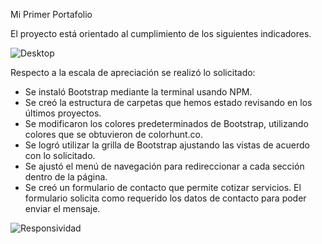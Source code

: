  Mi Primer Portafolio

 El proyecto está orientado al cumplimiento de los siguientes indicadores.

![Desktop](https://github.com/user-attachments/assets/c6000547-c1ef-4676-9750-064ac3b7a254)

Respecto a la escala de apreciación se realizó lo solicitado:

- Se instaló Bootstrap mediante la terminal usando NPM.
- Se creó la estructura de carpetas que hemos estado revisando en los últimos proyectos.
- Se modificaron los colores predeterminados de Bootstrap, utilizando colores que se obtuvieron de colorhunt.co.
- Se logró utilizar la grilla de Bootstrap ajustando las vistas de acuerdo con lo solicitado.
- Se ajustó el menú de navegación para redireccionar a cada sección dentro de la página.
- Se creó un formulario de contacto que permite cotizar servicios. El formulario solicita como requerido los datos de contacto para poder enviar el mensaje.

![Responsividad](https://github.com/user-attachments/assets/80ff5bc4-cb8a-48fb-a857-660fdc6a8937)
